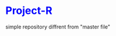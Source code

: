 # Project-R
simple repository
diffrent from "master file"
<html>
  <head>
    <style>
      h1 {
      color: blue;
      
      }
      
      
      </style>
    
    
    </head>
<h1>hello wolrd</h1>





















</html>
